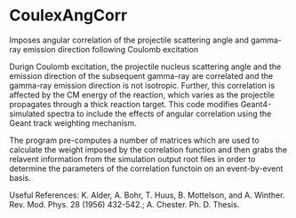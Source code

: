 # CoulexAngCorr
Imposes angular correlation of the projectile scattering angle and gamma-ray emission direction following Coulomb excitation

Durign Coulomb excitation, the projectile nucleus scattering angle and the emission direction of the subsequent gamma-ray are correlated and the gamma-ray emission direction is not isotropic. Further, this correlation is affected by the CM energy of the reaction, which varies as the projectile propagates through a thick reaction target. This code modifies Geant4-simulated spectra to include the effects of angular correlation using the Geant track weighting mechanism.

The program pre-computes a number of matrices which are used to calculate the weight imposed by the correlation function and then grabs the relavent information from the simulation output root files in order to determine the parameters of the correlation functoin on an event-by-event basis.

Useful References: K. Alder, A. Bohr, T. Huus, B. Mottelson, and A. Winther. Rev. Mod. Phys. 28 (1956) 432-542.; A. Chester. Ph. D. Thesis.
